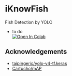 # iKnowFish

Fish Detection by YOLO

* to do  
<a href="https://colab.research.google.com/drive/1SZ3dFU82RAPcaYybyFkaJ2YLaKDoq2Yf"><img src="https://colab.research.google.com/assets/colab-badge.svg" alt="Open In Colab"></a>

## Acknowledgements

* [taipingeric/yolo-v4-tf.keras](https://github.com/taipingeric/yolo-v4-tf.keras)  
* [Cartucho/mAP](https://github.com/Cartucho/mAP)

